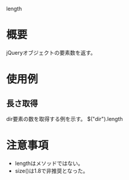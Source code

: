 length

# 概要
jQueryオブジェクトの要素数を返す。

# 使用例
## 長さ取得
dir要素の数を取得する例を示す。
    $("dir").length

# 注意事項
- lengthはメソッドではない。
- size()は1.8で非推奨となった。
